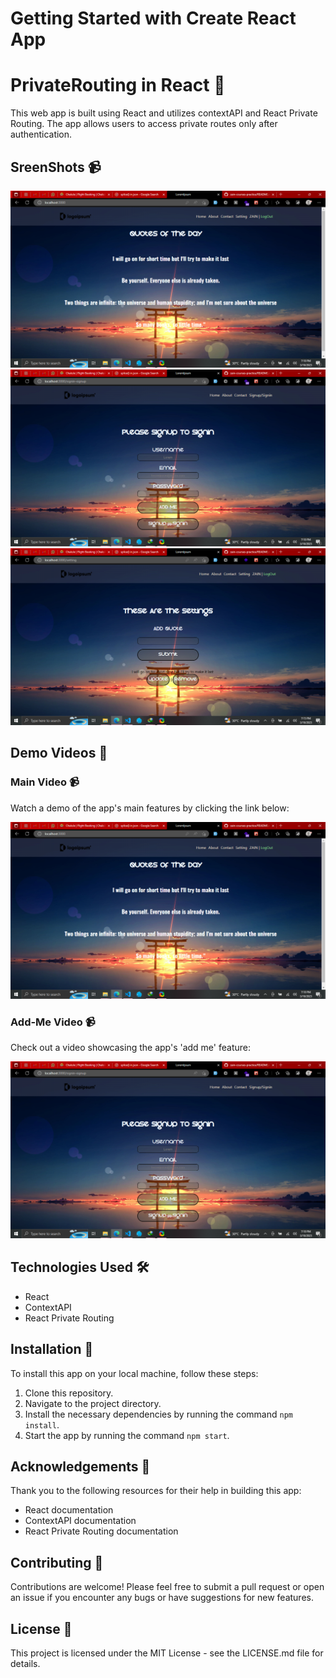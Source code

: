 # Getting Started with Create React App

# PrivateRouting in React 🚀

This web app is built using React and utilizes contextAPI and React Private Routing. The app allows users to access private routes only after authentication.

## SreenShots 📹
[![Home](./video/3.png)](./video/3.png)
[![signUp/signIn](./video/4.png)](./video/4.png)
[![settings](./video/1.png)](./video/1.png)

## Demo Videos 🎥

### Main Video 📹

Watch a demo of the app's main features by clicking the link below:

[![Main Video](./video/3.png)](./video/main.mp4)

### Add-Me Video 📹

Check out a video showcasing the app's 'add me' feature:

[![Add-Me Video](./video/4.png)](./video/add-me.mp4)

## Technologies Used 🛠️

- React
- ContextAPI
- React Private Routing

## Installation 🚀

To install this app on your local machine, follow these steps:

1. Clone this repository.
2. Navigate to the project directory.
3. Install the necessary dependencies by running the command `npm install`.
4. Start the app by running the command `npm start`.

## Acknowledgements 👏

Thank you to the following resources for their help in building this app:

- React documentation
- ContextAPI documentation
- React Private Routing documentation

## Contributing 🤝

Contributions are welcome! Please feel free to submit a pull request or open an issue if you encounter any bugs or have suggestions for new features.

## License 📜

This project is licensed under the MIT License - see the LICENSE.md file for details.
